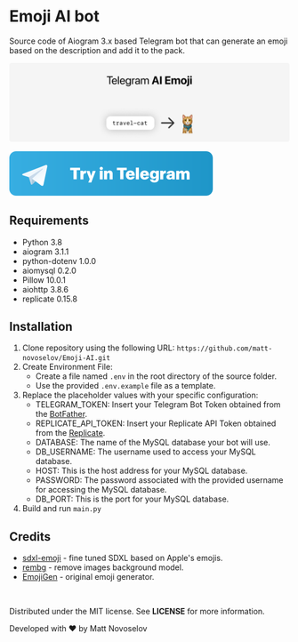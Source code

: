 # Emoji AI bot

Source code of Aiogram 3.x based Telegram bot that can generate an emoji based on the description and add it to the pack.

![](https://github.com/matt-novoselov/Emoji-AI/blob/f8b483a476a40183be642daa3e056477ee7e67d7/EmojiAIBot.png)

[![Telegram Bot](https://github.com/matt-novoselov/matt-novoselov/blob/4fddb3cb2c7e952d38b8b09037040af183556a77/Files/telegram_button.svg)](https://t.me/EmojiAi_bot)

## Requirements
- Python 3.8
- aiogram 3.1.1
- python-dotenv 1.0.0
- aiomysql 0.2.0
- Pillow 10.0.1
- aiohttp 3.8.6
- replicate 0.15.8

## Installation
1. Clone repository using the following URL: `https://github.com/matt-novoselov/Emoji-AI.git`
2. Create Environment File:
   - Create a file named `.env` in the root directory of the source folder.
   - Use the provided `.env.example` file as a template.
3. Replace the placeholder values with your specific configuration:
   - TELEGRAM_TOKEN: Insert your Telegram Bot Token obtained from the [BotFather](https://t.me/botfather).
   - REPLICATE_API_TOKEN: Insert your Replicate API Token obtained from the [Replicate](https://replicate.com/).
   - DATABASE: The name of the MySQL database your bot will use.
   - DB_USERNAME: The username used to access your MySQL database.
   - HOST: This is the host address for your MySQL database.
   - PASSWORD: The password associated with the provided username for accessing the MySQL database.
   - DB_PORT: This is the port for your MySQL database.
4. Build and run `main.py`

## Credits
- [sdxl-emoji](https://replicate.com/fofr/sdxl-emoji) - fine tuned SDXL based on Apple's emojis.
- [rembg](https://replicate.com/cjwbw/rembg) - remove images background model.
- [EmojiGen](https://github.com/cbh123/emoji) - original emoji generator.

<br>

Distributed under the MIT license. See **LICENSE** for more information.

Developed with ❤️ by Matt Novoselov
